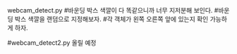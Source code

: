 webcam_detect.py 
#바운딩 박스 색깔이 다 똑같으니까 너무 지저분해 보인다.
#바운딩 박스 색깔을 랜덤으로 지정해보자.
#각 객체가 왼쪽 오른쪽 앞에 있는지 확인 가능하게 하자.

#webcam_detect2.py 올릴 예정
